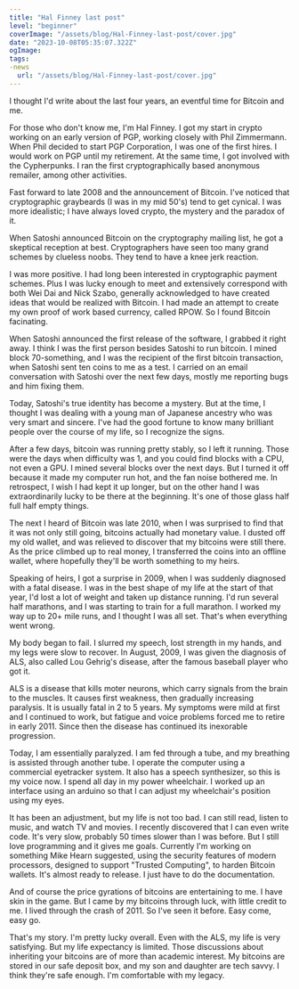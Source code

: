 ```yaml
---
title: "Hal Finney last post"
level: "beginner"
coverImage: "/assets/blog/Hal-Finney-last-post/cover.jpg"
date: "2023-10-08T05:35:07.322Z"
ogImage:
tags:
-news
  url: "/assets/blog/Hal-Finney-last-post/cover.jpg"
---
```


I thought I'd write about the last four years, an eventful time for Bitcoin and me.

For those who don't know me, I'm Hal Finney. I got my start in crypto working on an early version of PGP, working closely with Phil Zimmermann. When Phil decided to start PGP Corporation, I was one of the first hires. I would work on PGP until my retirement. At the same time, I got involved with the Cypherpunks. I ran the first cryptographically based anonymous remailer, among other activities.

Fast forward to late 2008 and the announcement of Bitcoin. I've noticed that cryptographic graybeards (I was in my mid 50's) tend to get cynical. I was more idealistic; I have always loved crypto, the mystery and the paradox of it.

When Satoshi announced Bitcoin on the cryptography mailing list, he got a skeptical reception at best. Cryptographers have seen too many grand schemes by clueless noobs. They tend to have a knee jerk reaction.

I was more positive. I had long been interested in cryptographic payment schemes. Plus I was lucky enough to meet and extensively correspond with both Wei Dai and Nick Szabo, generally acknowledged to have created ideas that would be realized with Bitcoin. I had made an attempt to create my own proof of work based currency, called RPOW. So I found Bitcoin facinating.

When Satoshi announced the first release of the software, I grabbed it right away. I think I was the first person besides Satoshi to run bitcoin. I mined block 70-something, and I was the recipient of the first bitcoin transaction, when Satoshi sent ten coins to me as a test. I carried on an email conversation with Satoshi over the next few days, mostly me reporting bugs and him fixing them.

Today, Satoshi's true identity has become a mystery. But at the time, I thought I was dealing with a young man of Japanese ancestry who was very smart and sincere. I've had the good fortune to know many brilliant people over the course of my life, so I recognize the signs.

After a few days, bitcoin was running pretty stably, so I left it running. Those were the days when difficulty was 1, and you could find blocks with a CPU, not even a GPU. I mined several blocks over the next days. But I turned it off because it made my computer run hot, and the fan noise bothered me. In retrospect, I wish I had kept it up longer, but on the other hand I was extraordinarily lucky to be there at the beginning. It's one of those glass half full half empty things.

The next I heard of Bitcoin was late 2010, when I was surprised to find that it was not only still going, bitcoins actually had monetary value. I dusted off my old wallet, and was relieved to discover that my bitcoins were still there. As the price climbed up to real money, I transferred the coins into an offline wallet, where hopefully they'll be worth something to my heirs.

Speaking of heirs, I got a surprise in 2009, when I was suddenly diagnosed with a fatal disease. I was in the best shape of my life at the start of that year, I'd lost a lot of weight and taken up distance running. I'd run several half marathons, and I was starting to train for a full marathon. I worked my way up to 20+ mile runs, and I thought I was all set. That's when everything went wrong.

My body began to fail. I slurred my speech, lost strength in my hands, and my legs were slow to recover. In August, 2009, I was given the diagnosis of ALS, also called Lou Gehrig's disease, after the famous baseball player who got it.

ALS is a disease that kills moter neurons, which carry signals from the brain to the muscles. It causes first weakness, then gradually increasing paralysis. It is usually fatal in 2 to 5 years. My symptoms were mild at first and I continued to work, but fatigue and voice problems forced me to retire in early 2011. Since then the disease has continued its inexorable progression.

Today, I am essentially paralyzed. I am fed through a tube, and my breathing is assisted through another tube. I operate the computer using a commercial eyetracker system. It also has a speech synthesizer, so this is my voice now. I spend all day in my power wheelchair. I worked up an interface using an arduino so that I can adjust my wheelchair's position using my eyes.

It has been an adjustment, but my life is not too bad. I can still read, listen to music, and watch TV and movies. I recently discovered that I can even write code. It's very slow, probably 50 times slower than I was before. But I still love programming and it gives me goals. Currently I'm working on something Mike Hearn suggested, using the security features of modern processors, designed to support "Trusted Computing", to harden Bitcoin wallets. It's almost ready to release. I just have to do the documentation.

And of course the price gyrations of bitcoins are entertaining to me. I have skin in the game. But I came by my bitcoins through luck, with little credit to me. I lived through the crash of 2011. So I've seen it before. Easy come, easy go.

That's my story. I'm pretty lucky overall. Even with the ALS, my life is very satisfying. But my life expectancy is limited. Those discussions about inheriting your bitcoins are of more than academic interest. My bitcoins are stored in our safe deposit box, and my son and daughter are tech savvy. I think they're safe enough. I'm comfortable with my legacy.
<!--stackedit_data:
eyJoaXN0b3J5IjpbLTg4NTYyNjcyOCw2NDk2NDcxMjVdfQ==
-->